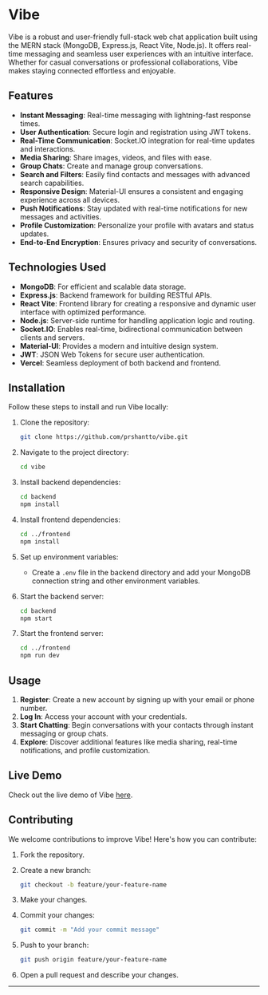 # Vibe

Vibe is a robust and user-friendly full-stack web chat application built using the MERN stack (MongoDB, Express.js, React Vite, Node.js). It offers real-time messaging and seamless user experiences with an intuitive interface. Whether for casual conversations or professional collaborations, Vibe makes staying connected effortless and enjoyable.

## Features

- **Instant Messaging**: Real-time messaging with lightning-fast response times.
- **User Authentication**: Secure login and registration using JWT tokens.
- **Real-Time Communication**: Socket.IO integration for real-time updates and interactions.
- **Media Sharing**: Share images, videos, and files with ease.
- **Group Chats**: Create and manage group conversations.
- **Search and Filters**: Easily find contacts and messages with advanced search capabilities.
- **Responsive Design**: Material-UI ensures a consistent and engaging experience across all devices.
- **Push Notifications**: Stay updated with real-time notifications for new messages and activities.
- **Profile Customization**: Personalize your profile with avatars and status updates.
- **End-to-End Encryption**: Ensures privacy and security of conversations.

## Technologies Used

- **MongoDB**: For efficient and scalable data storage.
- **Express.js**: Backend framework for building RESTful APIs.
- **React Vite**: Frontend library for creating a responsive and dynamic user interface with optimized performance.
- **Node.js**: Server-side runtime for handling application logic and routing.
- **Socket.IO**: Enables real-time, bidirectional communication between clients and servers.
- **Material-UI**: Provides a modern and intuitive design system.
- **JWT**: JSON Web Tokens for secure user authentication.
- **Vercel**: Seamless deployment of both backend and frontend.

## Installation

Follow these steps to install and run Vibe locally:

1. Clone the repository:

   ```sh
   git clone https://github.com/prshantto/vibe.git
   ```

2. Navigate to the project directory:

   ```sh
   cd vibe
   ```

3. Install backend dependencies:

   ```sh
   cd backend
   npm install
   ```

4. Install frontend dependencies:

   ```sh
   cd ../frontend
   npm install
   ```

5. Set up environment variables:

   - Create a `.env` file in the backend directory and add your MongoDB connection string and other environment variables.

6. Start the backend server:

   ```sh
   cd backend
   npm start
   ```

7. Start the frontend server:
   ```sh
   cd ../frontend
   npm run dev
   ```

## Usage

1. **Register**: Create a new account by signing up with your email or phone number.
2. **Log In**: Access your account with your credentials.
3. **Start Chatting**: Begin conversations with your contacts through instant messaging or group chats.
4. **Explore**: Discover additional features like media sharing, real-time notifications, and profile customization.

## Live Demo

Check out the live demo of Vibe [here](https://chat.prshantsingh.tech).

## Contributing

We welcome contributions to improve Vibe! Here's how you can contribute:

1. Fork the repository.
2. Create a new branch:

   ```sh
   git checkout -b feature/your-feature-name
   ```

3. Make your changes.
4. Commit your changes:

   ```sh
   git commit -m "Add your commit message"
   ```

5. Push to your branch:

   ```sh
   git push origin feature/your-feature-name
   ```

6. Open a pull request and describe your changes.

---

